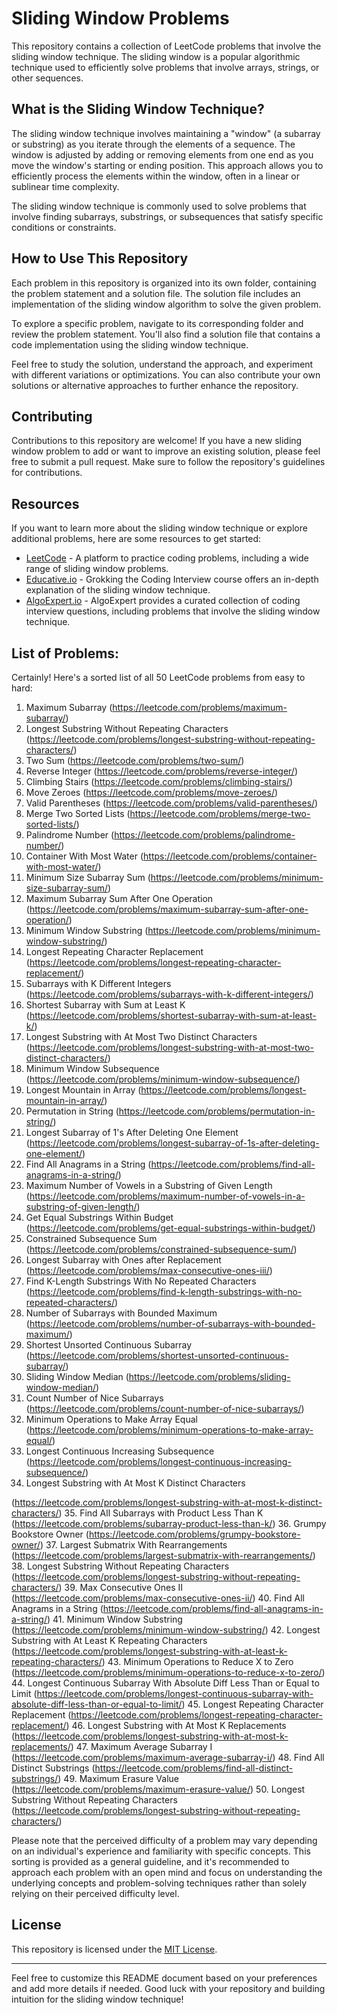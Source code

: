 

# Sliding Window Problems

This repository contains a collection of LeetCode problems that involve the sliding window technique. The sliding window is a popular algorithmic technique used to efficiently solve problems that involve arrays, strings, or other sequences.

## What is the Sliding Window Technique?

The sliding window technique involves maintaining a "window" (a subarray or substring) as you iterate through the elements of a sequence. The window is adjusted by adding or removing elements from one end as you move the window's starting or ending position. This approach allows you to efficiently process the elements within the window, often in a linear or sublinear time complexity.

The sliding window technique is commonly used to solve problems that involve finding subarrays, substrings, or subsequences that satisfy specific conditions or constraints.

## How to Use This Repository

Each problem in this repository is organized into its own folder, containing the problem statement and a solution file. The solution file includes an implementation of the sliding window algorithm to solve the given problem.

To explore a specific problem, navigate to its corresponding folder and review the problem statement. You'll also find a solution file that contains a code implementation using the sliding window technique.

Feel free to study the solution, understand the approach, and experiment with different variations or optimizations. You can also contribute your own solutions or alternative approaches to further enhance the repository.


## Contributing

Contributions to this repository are welcome! If you have a new sliding window problem to add or want to improve an existing solution, please feel free to submit a pull request. Make sure to follow the repository's guidelines for contributions.

## Resources

If you want to learn more about the sliding window technique or explore additional problems, here are some resources to get started:

- [LeetCode](https://leetcode.com) - A platform to practice coding problems, including a wide range of sliding window problems.
- [Educative.io](https://www.educative.io/courses/grokking-the-coding-interview) - Grokking the Coding Interview course offers an in-depth explanation of the sliding window technique.
- [AlgoExpert.io](https://www.algoexpert.io) - AlgoExpert provides a curated collection of coding interview questions, including problems that involve the sliding window technique.

## List of Problems: 
Certainly! Here's a sorted list of all 50 LeetCode problems from easy to hard:

1. Maximum Subarray (https://leetcode.com/problems/maximum-subarray/)
2. Longest Substring Without Repeating Characters (https://leetcode.com/problems/longest-substring-without-repeating-characters/)
3. Two Sum (https://leetcode.com/problems/two-sum/)
4. Reverse Integer (https://leetcode.com/problems/reverse-integer/)
5. Climbing Stairs (https://leetcode.com/problems/climbing-stairs/)
6. Move Zeroes (https://leetcode.com/problems/move-zeroes/)
7. Valid Parentheses (https://leetcode.com/problems/valid-parentheses/)
8. Merge Two Sorted Lists (https://leetcode.com/problems/merge-two-sorted-lists/)
9. Palindrome Number (https://leetcode.com/problems/palindrome-number/)
10. Container With Most Water (https://leetcode.com/problems/container-with-most-water/)
11. Minimum Size Subarray Sum (https://leetcode.com/problems/minimum-size-subarray-sum/)
12. Maximum Subarray Sum After One Operation (https://leetcode.com/problems/maximum-subarray-sum-after-one-operation/)
13. Minimum Window Substring (https://leetcode.com/problems/minimum-window-substring/)
14. Longest Repeating Character Replacement (https://leetcode.com/problems/longest-repeating-character-replacement/)
15. Subarrays with K Different Integers (https://leetcode.com/problems/subarrays-with-k-different-integers/)
16. Shortest Subarray with Sum at Least K (https://leetcode.com/problems/shortest-subarray-with-sum-at-least-k/)
17. Longest Substring with At Most Two Distinct Characters (https://leetcode.com/problems/longest-substring-with-at-most-two-distinct-characters/)
18. Minimum Window Subsequence (https://leetcode.com/problems/minimum-window-subsequence/)
19. Longest Mountain in Array (https://leetcode.com/problems/longest-mountain-in-array/)
20. Permutation in String (https://leetcode.com/problems/permutation-in-string/)
21. Longest Subarray of 1's After Deleting One Element (https://leetcode.com/problems/longest-subarray-of-1s-after-deleting-one-element/)
22. Find All Anagrams in a String (https://leetcode.com/problems/find-all-anagrams-in-a-string/)
23. Maximum Number of Vowels in a Substring of Given Length (https://leetcode.com/problems/maximum-number-of-vowels-in-a-substring-of-given-length/)
24. Get Equal Substrings Within Budget (https://leetcode.com/problems/get-equal-substrings-within-budget/)
25. Constrained Subsequence Sum (https://leetcode.com/problems/constrained-subsequence-sum/)
26. Longest Subarray with Ones after Replacement (https://leetcode.com/problems/max-consecutive-ones-iii/)
27. Find K-Length Substrings With No Repeated Characters (https://leetcode.com/problems/find-k-length-substrings-with-no-repeated-characters/)
28. Number of Subarrays with Bounded Maximum (https://leetcode.com/problems/number-of-subarrays-with-bounded-maximum/)
29. Shortest Unsorted Continuous Subarray (https://leetcode.com/problems/shortest-unsorted-continuous-subarray/)
30. Sliding Window Median (https://leetcode.com/problems/sliding-window-median/)
31. Count Number of Nice Subarrays (https://leetcode.com/problems/count-number-of-nice-subarrays/)
32. Minimum Operations to Make Array Equal (https://leetcode.com/problems/minimum-operations-to-make-array-equal/)
33. Longest Continuous Increasing Subsequence (https://leetcode.com/problems/longest-continuous-increasing-subsequence/)
34. Longest Substring with At Most K Distinct Characters

 (https://leetcode.com/problems/longest-substring-with-at-most-k-distinct-characters/)
35. Find All Subarrays with Product Less Than K (https://leetcode.com/problems/subarray-product-less-than-k/)
36. Grumpy Bookstore Owner (https://leetcode.com/problems/grumpy-bookstore-owner/)
37. Largest Submatrix With Rearrangements (https://leetcode.com/problems/largest-submatrix-with-rearrangements/)
38. Longest Substring Without Repeating Characters (https://leetcode.com/problems/longest-substring-without-repeating-characters/)
39. Max Consecutive Ones II (https://leetcode.com/problems/max-consecutive-ones-ii/)
40. Find All Anagrams in a String (https://leetcode.com/problems/find-all-anagrams-in-a-string/)
41. Minimum Window Substring (https://leetcode.com/problems/minimum-window-substring/)
42. Longest Substring with At Least K Repeating Characters (https://leetcode.com/problems/longest-substring-with-at-least-k-repeating-characters/)
43. Minimum Operations to Reduce X to Zero (https://leetcode.com/problems/minimum-operations-to-reduce-x-to-zero/)
44. Longest Continuous Subarray With Absolute Diff Less Than or Equal to Limit (https://leetcode.com/problems/longest-continuous-subarray-with-absolute-diff-less-than-or-equal-to-limit/)
45. Longest Repeating Character Replacement (https://leetcode.com/problems/longest-repeating-character-replacement/)
46. Longest Substring with At Most K Replacements (https://leetcode.com/problems/longest-substring-with-at-most-k-replacements/)
47. Maximum Average Subarray I (https://leetcode.com/problems/maximum-average-subarray-i/)
48. Find All Distinct Substrings (https://leetcode.com/problems/find-all-distinct-substrings/)
49. Maximum Erasure Value (https://leetcode.com/problems/maximum-erasure-value/)
50. Longest Substring Without Repeating Characters (https://leetcode.com/problems/longest-substring-without-repeating-characters/)

Please note that the perceived difficulty of a problem may vary depending on an individual's experience and familiarity with specific concepts. This sorting is provided as a general guideline, and it's recommended to approach each problem with an open mind and focus on understanding the underlying concepts and problem-solving techniques rather than solely relying on their perceived difficulty level.
## License

This repository is licensed under the [MIT License](LICENSE).

---

Feel free to customize this README document based on your preferences and add more details if needed. Good luck with your repository and building intuition for the sliding window technique!
